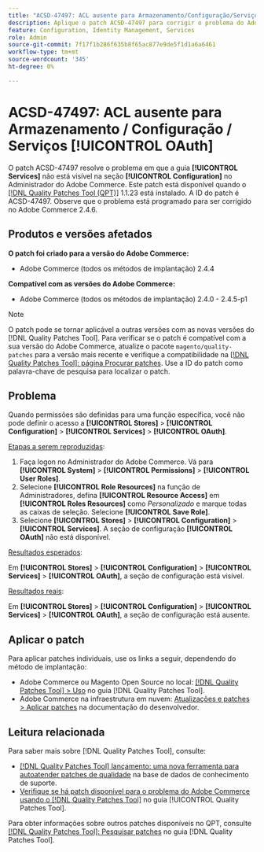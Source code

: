 ```yaml
---
title: "ACSD-47497: ACL ausente para Armazenamento/Configuração/Serviços [!UICONTROL OAuth]"
description: Aplique o patch ACSD-47497 para corrigir o problema do Adobe Commerce quando as permissões forem definidas para uma função específica e você não puder definir o acesso à seção de configuração.
feature: Configuration, Identity Management, Services
role: Admin
source-git-commit: 7f17f1b286f635b8f65ac877e9de5f1d1a6a6461
workflow-type: tm+mt
source-wordcount: '345'
ht-degree: 0%

---
```


# ACSD-47497: ACL ausente para Armazenamento / Configuração / Serviços [!UICONTROL OAuth]

O patch ACSD-47497 resolve o problema em que a guia **[!UICONTROL Services]** não está visível na seção **[!UICONTROL Configuration]** no Administrador do Adobe Commerce. Este patch está disponível quando o [[!DNL Quality Patches Tool (QPT)]](https://experienceleague.adobe.com/en/docs/commerce-knowledge-base/kb/announcements/commerce-announcements/magento-quality-patches-released-new-tool-to-self-serve-quality-patches) 1.1.23 está instalado. A ID do patch é ACSD-47497. Observe que o problema está programado para ser corrigido no Adobe Commerce 2.4.6.

## Produtos e versões afetados

**O patch foi criado para a versão do Adobe Commerce:**
* Adobe Commerce (todos os métodos de implantação) 2.4.4

**Compatível com as versões do Adobe Commerce:**
* Adobe Commerce (todos os métodos de implantação) 2.4.0 - 2.4.5-p1

>[!NOTE]
>
>O patch pode se tornar aplicável a outras versões com as novas versões do [!DNL Quality Patches Tool]. Para verificar se o patch é compatível com a sua versão do Adobe Commerce, atualize o pacote `magento/quality-patches` para a versão mais recente e verifique a compatibilidade na [[!DNL Quality Patches Tool]: página Procurar patches](https://experienceleague.adobe.com/tools/commerce-quality-patches/index.html). Use a ID do patch como palavra-chave de pesquisa para localizar o patch.

## Problema

Quando permissões são definidas para uma função específica, você não pode definir o acesso a **[!UICONTROL Stores]** > **[!UICONTROL Configuration]** > **[!UICONTROL Services]** > **[!UICONTROL OAuth]**.

<u>Etapas a serem reproduzidas</u>:

1. Faça logon no Administrador do Adobe Commerce. Vá para **[!UICONTROL System]** > **[!UICONTROL Permissions]** > **[!UICONTROL User Roles]**.
1. Selecione **[!UICONTROL Role Resources]** na função de Administradores, defina **[!UICONTROL Resource Access]** em **[!UICONTROL Roles Resources]** como _Personalizado_ e marque todas as caixas de seleção. Selecione **[!UICONTROL Save Role]**.
1. Selecione **[!UICONTROL Stores]** > **[!UICONTROL Configuration]** > **[!UICONTROL Services]**. A seção de configuração **[!UICONTROL OAuth]** não está disponível.

<u>Resultados esperados</u>:

Em **[!UICONTROL Stores]** > **[!UICONTROL Configuration]** > **[!UICONTROL Services]** > **[!UICONTROL OAuth]**, a seção de configuração está visível.

<u>Resultados reais</u>:

Em **[!UICONTROL Stores]** > **[!UICONTROL Configuration]** > **[!UICONTROL Services]** > **[!UICONTROL OAuth]**, a seção de configuração está ausente.

## Aplicar o patch

Para aplicar patches individuais, use os links a seguir, dependendo do método de implantação:

* Adobe Commerce ou Magento Open Source no local: [[!DNL Quality Patches Tool] > Uso](https://experienceleague.adobe.com/docs/commerce-operations/tools/quality-patches-tool/usage.html) no guia [!DNL Quality Patches Tool].
* Adobe Commerce na infraestrutura em nuvem: [Atualizações e patches > Aplicar patches](https://experienceleague.adobe.com/docs/commerce-cloud-service/user-guide/develop/upgrade/apply-patches.html) na documentação do desenvolvedor.

## Leitura relacionada

Para saber mais sobre [!DNL Quality Patches Tool], consulte:

* [[!DNL Quality Patches Tool] lançamento: uma nova ferramenta para autoatender patches de qualidade](https://experienceleague.adobe.com/en/docs/commerce-knowledge-base/kb/announcements/commerce-announcements/magento-quality-patches-released-new-tool-to-self-serve-quality-patches) na base de dados de conhecimento de suporte.
* [Verifique se há patch disponível para o problema do Adobe Commerce usando o  [!DNL Quality Patches Tool]](/help/tools/quality-patches-tool/patches-available-in-qpt/check-patch-for-magento-issue-with-magento-quality-patches.md) no guia [!UICONTROL Quality Patches Tool].


Para obter informações sobre outros patches disponíveis no QPT, consulte [[!DNL Quality Patches Tool]: Pesquisar patches](https://experienceleague.adobe.com/tools/commerce-quality-patches/index.html) no guia [!DNL Quality Patches Tool].
